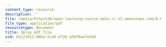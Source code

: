```yaml
---
content_type: resource
description: ''
file: /media/https%3A/open-learning-course-data-rc.s3.amazonaws.com/8-03sc-physics-iii-vibrations-and-waves-fall-2016/b5c2191208ba5ca0ef26a59f8eefe5e0_4ysFC9vd3GE.pdf
file_type: application/pdf
resourcetype: Document
title: 3play pdf file
uid: b5c21912-08ba-5ca0-ef26-a59f8eefe5e0
---
```

